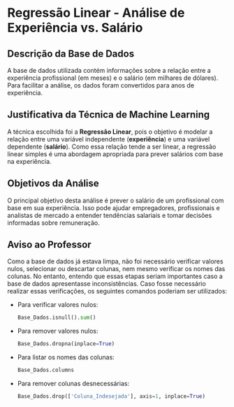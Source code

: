 # Regressão Linear - Análise de Experiência vs. Salário

## Descrição da Base de Dados
A base de dados utilizada contém informações sobre a relação entre a experiência profissional (em meses) e o salário (em milhares de dólares). Para facilitar a análise, os dados foram convertidos para anos de experiência.

## Justificativa da Técnica de Machine Learning
A técnica escolhida foi a **Regressão Linear**, pois o objetivo é modelar a relação entre uma variável independente (**experiência**) e uma variável dependente (**salário**). Como essa relação tende a ser linear, a regressão linear simples é uma abordagem apropriada para prever salários com base na experiência.

## Objetivos da Análise
O principal objetivo desta análise é prever o salário de um profissional com base em sua experiência. Isso pode ajudar empregadores, profissionais e analistas de mercado a entender tendências salariais e tomar decisões informadas sobre remuneração.

## Aviso ao Professor
Como a base de dados já estava limpa, não foi necessário verificar valores nulos, selecionar ou descartar colunas, nem mesmo verificar os nomes das colunas. No entanto, entendo que essas etapas seriam importantes caso a base de dados apresentasse inconsistências. Caso fosse necessário realizar essas verificações, os seguintes comandos poderiam ser utilizados:

- Para verificar valores nulos:
  ```python
  Base_Dados.isnull().sum()
  ```
- Para remover valores nulos:
  ```python
  Base_Dados.dropna(inplace=True)
  ```
- Para listar os nomes das colunas:
  ```python
  Base_Dados.columns
  ```
- Para remover colunas desnecessárias:
  ```python
  Base_Dados.drop(['Coluna_Indesejada'], axis=1, inplace=True)
  ```
